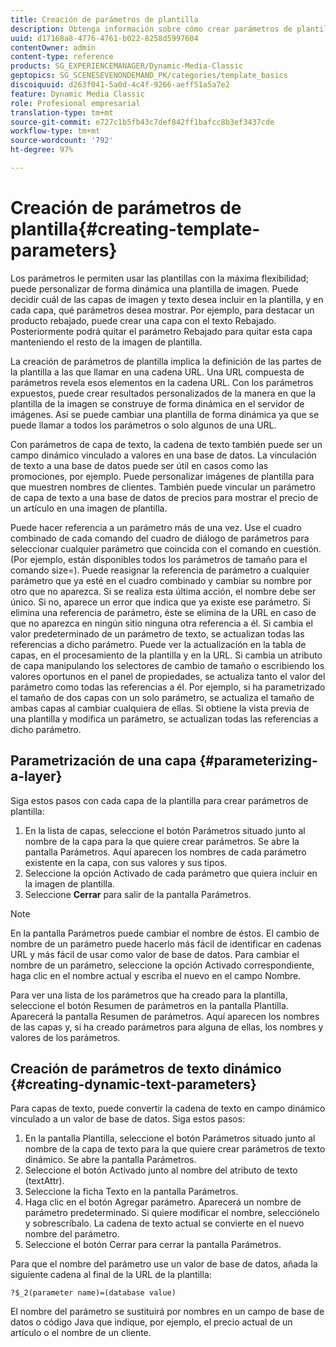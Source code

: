 ```yaml
---
title: Creación de parámetros de plantilla
description: Obtenga información sobre cómo crear parámetros de plantilla.
uuid: d17168a8-4776-4761-b022-8258d5997604
contentOwner: admin
content-type: reference
products: SG_EXPERIENCEMANAGER/Dynamic-Media-Classic
geptopics: SG_SCENESEVENONDEMAND_PK/categories/template_basics
discoiquuid: d263f041-5a0d-4c4f-9266-aeff51a5a7e2
feature: Dynamic Media Classic
role: Profesional empresarial
translation-type: tm+mt
source-git-commit: e727c1b5fb43c7def842ff1bafcc8b3ef3437cde
workflow-type: tm+mt
source-wordcount: '792'
ht-degree: 97%

---
```



# Creación de parámetros de plantilla{#creating-template-parameters}

Los parámetros le permiten usar las plantillas con la máxima flexibilidad; puede personalizar de forma dinámica una plantilla de imagen. Puede decidir cuál de las capas de imagen y texto desea incluir en la plantilla, y en cada capa, qué parámetros desea mostrar. Por ejemplo, para destacar un producto rebajado, puede crear una capa con el texto Rebajado. Posteriormente podrá quitar el parámetro Rebajado para quitar esta capa manteniendo el resto de la imagen de plantilla.

La creación de parámetros de plantilla implica la definición de las partes de la plantilla a las que llamar en una cadena URL. Una URL compuesta de parámetros revela esos elementos en la cadena URL. Con los parámetros expuestos, puede crear resultados personalizados de la manera en que la plantilla de la imagen se construye de forma dinámica en el servidor de imágenes. Así se puede cambiar una plantilla de forma dinámica ya que se puede llamar a todos los parámetros o solo algunos de una URL.

Con parámetros de capa de texto, la cadena de texto también puede ser un campo dinámico vinculado a valores en una base de datos. La vinculación de texto a una base de datos puede ser útil en casos como las promociones, por ejemplo. Puede personalizar imágenes de plantilla para que muestren nombres de clientes. También puede vincular un parámetro de capa de texto a una base de datos de precios para mostrar el precio de un artículo en una imagen de plantilla.

Puede hacer referencia a un parámetro más de una vez. Use el cuadro combinado de cada comando del cuadro de diálogo de parámetros para seleccionar cualquier parámetro que coincida con el comando en cuestión. (Por ejemplo, están disponibles todos los parámetros de tamaño para el comando size=). Puede reasignar la referencia de parámetro a cualquier parámetro que ya esté en el cuadro combinado y cambiar su nombre por otro que no aparezca. Si se realiza esta última acción, el nombre debe ser único. Si no, aparece un error que indica que ya existe ese parámetro. Si elimina una referencia de parámetro, éste se elimina de la URL en caso de que no aparezca en ningún sitio ninguna otra referencia a él. Si cambia el valor predeterminado de un parámetro de texto, se actualizan todas las referencias a dicho parámetro. Puede ver la actualización en la tabla de capas, en el procesamiento de la plantilla y en la URL. Si cambia un atributo de capa manipulando los selectores de cambio de tamaño o escribiendo los valores oportunos en el panel de propiedades, se actualiza tanto el valor del parámetro como todas las referencias a él. Por ejemplo, si ha parametrizado el tamaño de dos capas con un solo parámetro, se actualiza el tamaño de ambas capas al cambiar cualquiera de ellas. Si obtiene la vista previa de una plantilla y modifica un parámetro, se actualizan todas las referencias a dicho parámetro.

## Parametrización de una capa  {#parameterizing-a-layer}

Siga estos pasos con cada capa de la plantilla para crear parámetros de plantilla:

1. En la lista de capas, seleccione el botón Parámetros  situado junto al nombre de la capa para la que quiere crear parámetros. Se abre la pantalla Parámetros. Aquí aparecen los nombres de cada parámetro existente en la capa, con sus valores y sus tipos.
1. Seleccione la opción Activado de cada parámetro que quiera incluir en la imagen de plantilla.
1. Seleccione **Cerrar** para salir de la pantalla Parámetros.

>[!NOTE]
>
>En la pantalla Parámetros puede cambiar el nombre de éstos. El cambio de nombre de un parámetro puede hacerlo más fácil de identificar en cadenas URL y más fácil de usar como valor de base de datos. Para cambiar el nombre de un parámetro, seleccione la opción Activado correspondiente, haga clic en el nombre actual y escriba el nuevo en el campo Nombre.

Para ver una lista de los parámetros que ha creado para la plantilla, seleccione el botón Resumen de parámetros en la pantalla Plantilla. Aparecerá la pantalla Resumen de parámetros. Aquí aparecen los nombres de las capas y, si ha creado parámetros para alguna de ellas, los nombres y valores de los parámetros.

## Creación de parámetros de texto dinámico  {#creating-dynamic-text-parameters}

Para capas de texto, puede convertir la cadena de texto en campo dinámico vinculado a un valor de base de datos. Siga estos pasos:

1. En la pantalla Plantilla, seleccione el botón Parámetros  situado junto al nombre de la capa de texto para la que quiere crear parámetros de texto dinámico. Se abre la pantalla Parámetros.
1. Seleccione el botón Activado junto al nombre del atributo de texto (textAttr).
1. Seleccione la ficha Texto en la pantalla Parámetros.
1. Haga clic en el botón Agregar parámetro. Aparecerá un nombre de parámetro predeterminado. Si quiere modificar el nombre, selecciónelo y sobrescríbalo. La cadena de texto actual se convierte en el nuevo nombre del parámetro.
1. Seleccione el botón Cerrar para cerrar la pantalla Parámetros.

Para que el nombre del parámetro use un valor de base de datos, añada la siguiente cadena al final de la URL de la plantilla:

```as3
?$_2(parameter name)=(database value)
```

El nombre del parámetro se sustituirá por nombres en un campo de base de datos o código Java que indique, por ejemplo, el precio actual de un artículo o el nombre de un cliente.
